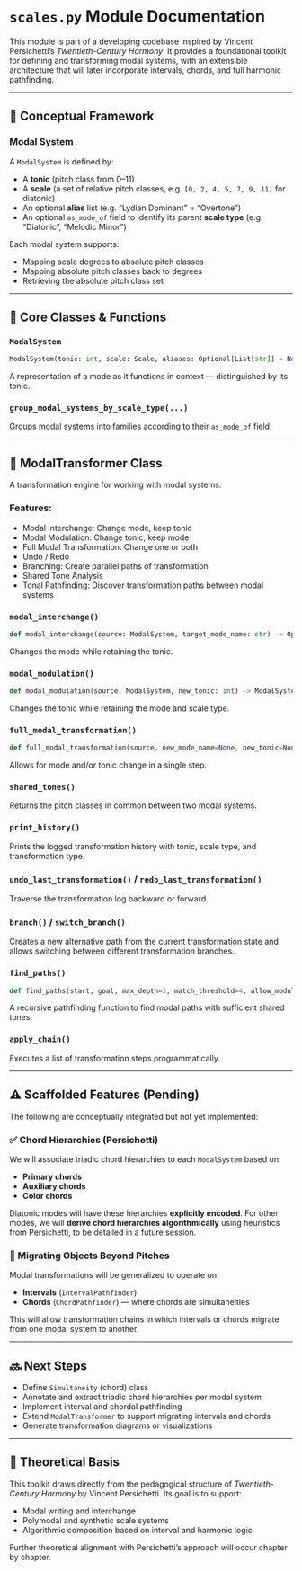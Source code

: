 # `scales.py` Module Documentation

This module is part of a developing codebase inspired by Vincent Persichetti’s *Twentieth-Century Harmony*. It provides a foundational toolkit for defining and transforming modal systems, with an extensible architecture that will later incorporate intervals, chords, and full harmonic pathfinding.

---

## 🧠 Conceptual Framework

### Modal System
A `ModalSystem` is defined by:
- A **tonic** (pitch class from 0–11)
- A **scale** (a set of relative pitch classes, e.g. `[0, 2, 4, 5, 7, 9, 11]` for diatonic)
- An optional **alias** list (e.g. “Lydian Dominant” = “Overtone”)
- An optional `as_mode_of` field to identify its parent **scale type** (e.g. “Diatonic”, “Melodic Minor”)

Each modal system supports:
- Mapping scale degrees to absolute pitch classes
- Mapping absolute pitch classes back to degrees
- Retrieving the absolute pitch class set

---

## 🔧 Core Classes & Functions

### `ModalSystem`
```python
ModalSystem(tonic: int, scale: Scale, aliases: Optional[List[str]] = None, as_mode_of: Optional[str] = None)
```
A representation of a mode as it functions in context — distinguished by its tonic.

### `group_modal_systems_by_scale_type(...)`
Groups modal systems into families according to their `as_mode_of` field.

---

## 🔁 ModalTransformer Class
A transformation engine for working with modal systems.

### Features:
- Modal Interchange: Change mode, keep tonic
- Modal Modulation: Change tonic, keep mode
- Full Modal Transformation: Change one or both
- Undo / Redo
- Branching: Create parallel paths of transformation
- Shared Tone Analysis
- Tonal Pathfinding: Discover transformation paths between modal systems

### `modal_interchange()`
```python
def modal_interchange(source: ModalSystem, target_mode_name: str) -> Optional[ModalSystem]
```
Changes the mode while retaining the tonic.

### `modal_modulation()`
```python
def modal_modulation(source: ModalSystem, new_tonic: int) -> ModalSystem
```
Changes the tonic while retaining the mode and scale type.

### `full_modal_transformation()`
```python
def full_modal_transformation(source, new_mode_name=None, new_tonic=None)
```
Allows for mode and/or tonic change in a single step.

### `shared_tones()`
Returns the pitch classes in common between two modal systems.

### `print_history()`
Prints the logged transformation history with tonic, scale type, and transformation type.

### `undo_last_transformation()` / `redo_last_transformation()`
Traverse the transformation log backward or forward.

### `branch()` / `switch_branch()`
Creates a new alternative path from the current transformation state and allows switching between different transformation branches.

### `find_paths()`
```python
def find_paths(start, goal, max_depth=3, match_threshold=4, allow_modulation=True)
```
A recursive pathfinding function to find modal paths with sufficient shared tones.

### `apply_chain()`
Executes a list of transformation steps programmatically.

---

## ⚠️ Scaffolded Features (Pending)
The following are conceptually integrated but not yet implemented:

### ✅ Chord Hierarchies (Persichetti)
We will associate triadic chord hierarchies to each `ModalSystem` based on:
- **Primary chords**
- **Auxiliary chords**
- **Color chords**

Diatonic modes will have these hierarchies **explicitly encoded**. For other modes, we will **derive chord hierarchies algorithmically** using heuristics from Persichetti, to be detailed in a future session.

### 🔄 Migrating Objects Beyond Pitches
Modal transformations will be generalized to operate on:
- **Intervals** (`IntervalPathfinder`)
- **Chords** (`ChordPathfinder`) — where chords are simultaneities

This will allow transformation chains in which intervals or chords migrate from one modal system to another.

---

## 🔜 Next Steps
- Define `Simultaneity` (chord) class
- Annotate and extract triadic chord hierarchies per modal system
- Implement interval and chordal pathfinding
- Extend `ModalTransformer` to support migrating intervals and chords
- Generate transformation diagrams or visualizations

---

## 🔗 Theoretical Basis
This toolkit draws directly from the pedagogical structure of *Twentieth-Century Harmony* by Vincent Persichetti. Its goal is to support:
- Modal writing and interchange
- Polymodal and synthetic scale systems
- Algorithmic composition based on interval and harmonic logic

Further theoretical alignment with Persichetti’s approach will occur chapter by chapter.

